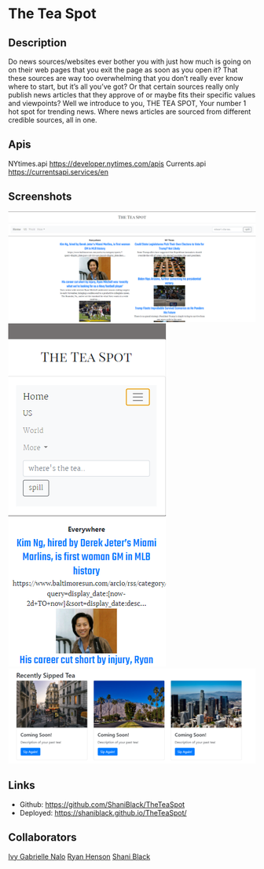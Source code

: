 # The Tea Spot

## Description

Do news sources/websites ever bother you with just how much is going on on their web pages that you exit the page as soon as you open it? That these sources are way too overwhelming that you don’t really ever know where to start, but it’s all you’ve got? Or that certain sources really only publish news articles that they approve of or maybe fits their specific values and viewpoints?
Well we introduce to you, THE TEA SPOT, Your number 1 hot spot for trending news. Where news articles are sourced from different credible sources, all in one.

## Apis

NYtimes.api https://developer.nytimes.com/apis
Currents.api https://currentsapi.services/en

## Screenshots
<img src="./Assets/teaSpotHP.PNG" alt="Home page">
<img src="./Assets/teaSpotMobileSearch.PNG" alt="Mobile home page with Search bar open">
<img src="./Assets/teaSpotLocalS.PNG" alt="Future past viewed articles.">

## Links
* Github: https://github.com/ShaniBlack/TheTeaSpot
* Deployed: https://shaniblack.github.io/TheTeaSpot/

## Collaborators

[Ivy Gabrielle Nalo](https://github.com/inalo1)
[Ryan Henson](https://github.com/Ryan-Henson)
[Shani Black](https://github.com/ShaniBlack)
